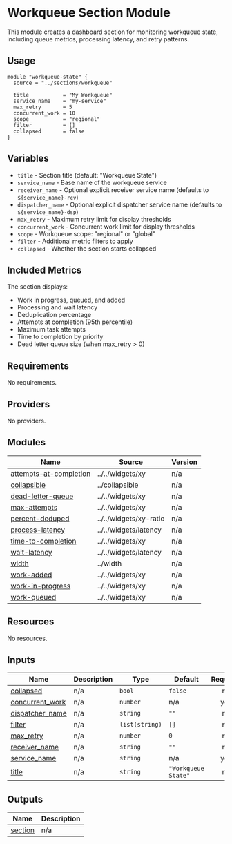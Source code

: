 # Workqueue Section Module

This module creates a dashboard section for monitoring workqueue state, including queue metrics, processing latency, and retry patterns.

## Usage

```hcl
module "workqueue-state" {
  source = "../sections/workqueue"

  title           = "My Workqueue"
  service_name    = "my-service"
  max_retry       = 5
  concurrent_work = 10
  scope           = "regional"
  filter          = []
  collapsed       = false
}
```

## Variables

- `title` - Section title (default: "Workqueue State")
- `service_name` - Base name of the workqueue service
- `receiver_name` - Optional explicit receiver service name (defaults to `${service_name}-rcv`)
- `dispatcher_name` - Optional explicit dispatcher service name (defaults to `${service_name}-dsp`)
- `max_retry` - Maximum retry limit for display thresholds
- `concurrent_work` - Concurrent work limit for display thresholds
- `scope` - Workqueue scope: "regional" or "global"
- `filter` - Additional metric filters to apply
- `collapsed` - Whether the section starts collapsed

## Included Metrics

The section displays:
- Work in progress, queued, and added
- Processing and wait latency
- Deduplication percentage
- Attempts at completion (95th percentile)
- Maximum task attempts
- Time to completion by priority
- Dead letter queue size (when max_retry > 0)

<!-- BEGIN_TF_DOCS -->
## Requirements

No requirements.

## Providers

No providers.

## Modules

| Name | Source | Version |
|------|--------|---------|
| <a name="module_attempts-at-completion"></a> [attempts-at-completion](#module\_attempts-at-completion) | ../../widgets/xy | n/a |
| <a name="module_collapsible"></a> [collapsible](#module\_collapsible) | ../collapsible | n/a |
| <a name="module_dead-letter-queue"></a> [dead-letter-queue](#module\_dead-letter-queue) | ../../widgets/xy | n/a |
| <a name="module_max-attempts"></a> [max-attempts](#module\_max-attempts) | ../../widgets/xy | n/a |
| <a name="module_percent-deduped"></a> [percent-deduped](#module\_percent-deduped) | ../../widgets/xy-ratio | n/a |
| <a name="module_process-latency"></a> [process-latency](#module\_process-latency) | ../../widgets/latency | n/a |
| <a name="module_time-to-completion"></a> [time-to-completion](#module\_time-to-completion) | ../../widgets/xy | n/a |
| <a name="module_wait-latency"></a> [wait-latency](#module\_wait-latency) | ../../widgets/latency | n/a |
| <a name="module_width"></a> [width](#module\_width) | ../width | n/a |
| <a name="module_work-added"></a> [work-added](#module\_work-added) | ../../widgets/xy | n/a |
| <a name="module_work-in-progress"></a> [work-in-progress](#module\_work-in-progress) | ../../widgets/xy | n/a |
| <a name="module_work-queued"></a> [work-queued](#module\_work-queued) | ../../widgets/xy | n/a |

## Resources

No resources.

## Inputs

| Name | Description | Type | Default | Required |
|------|-------------|------|---------|:--------:|
| <a name="input_collapsed"></a> [collapsed](#input\_collapsed) | n/a | `bool` | `false` | no |
| <a name="input_concurrent_work"></a> [concurrent\_work](#input\_concurrent\_work) | n/a | `number` | n/a | yes |
| <a name="input_dispatcher_name"></a> [dispatcher\_name](#input\_dispatcher\_name) | n/a | `string` | `""` | no |
| <a name="input_filter"></a> [filter](#input\_filter) | n/a | `list(string)` | `[]` | no |
| <a name="input_max_retry"></a> [max\_retry](#input\_max\_retry) | n/a | `number` | `0` | no |
| <a name="input_receiver_name"></a> [receiver\_name](#input\_receiver\_name) | n/a | `string` | `""` | no |
| <a name="input_service_name"></a> [service\_name](#input\_service\_name) | n/a | `string` | n/a | yes |
| <a name="input_title"></a> [title](#input\_title) | n/a | `string` | `"Workqueue State"` | no |

## Outputs

| Name | Description |
|------|-------------|
| <a name="output_section"></a> [section](#output\_section) | n/a |
<!-- END_TF_DOCS -->

